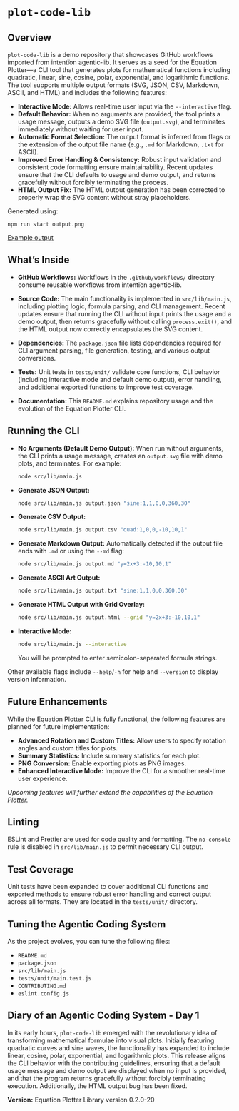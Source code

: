 # `plot-code-lib`

## Overview

`plot-code-lib` is a demo repository that showcases GitHub workflows imported from intentïon agentic‑lib. It serves as a seed for the Equation Plotter—a CLI tool that generates plots for mathematical functions including quadratic, linear, sine, cosine, polar, exponential, and logarithmic functions. The tool supports multiple output formats (SVG, JSON, CSV, Markdown, ASCII, and HTML) and includes the following features:

- **Interactive Mode:** Allows real-time user input via the `--interactive` flag.
- **Default Behavior:** When no arguments are provided, the tool prints a usage message, outputs a demo SVG file (`output.svg`), and terminates immediately without waiting for user input.
- **Automatic Format Selection:** The output format is inferred from flags or the extension of the output file name (e.g., `.md` for Markdown, `.txt` for ASCII).
- **Improved Error Handling & Consistency:** Robust input validation and consistent code formatting ensure maintainability. Recent updates ensure that the CLI defaults to usage and demo output, and returns gracefully without forcibly terminating the process.
- **HTML Output Fix:** The HTML output generation has been corrected to properly wrap the SVG content without stray placeholders.

Generated using:
```
npm run start output.png
```
[Example output](examples/output.png)

## What’s Inside

- **GitHub Workflows:**
  Workflows in the `.github/workflows/` directory consume reusable workflows from intentïon agentic‑lib.

- **Source Code:**
  The main functionality is implemented in `src/lib/main.js`, including plotting logic, formula parsing, and CLI management. Recent updates ensure that running the CLI without input prints the usage and a demo output, then returns gracefully without calling `process.exit()`, and the HTML output now correctly encapsulates the SVG content.

- **Dependencies:**
  The `package.json` file lists dependencies required for CLI argument parsing, file generation, testing, and various output conversions.

- **Tests:**
  Unit tests in `tests/unit/` validate core functions, CLI behavior (including interactive mode and default demo output), error handling, and additional exported functions to improve test coverage.

- **Documentation:**
  This `README.md` explains repository usage and the evolution of the Equation Plotter CLI.

## Running the CLI

- **No Arguments (Default Demo Output):**
  When run without arguments, the CLI prints a usage message, creates an `output.svg` file with demo plots, and terminates. For example:
  ```bash
  node src/lib/main.js
  ```

- **Generate JSON Output:**
  ```bash
  node src/lib/main.js output.json "sine:1,1,0,0,360,30"
  ```

- **Generate CSV Output:**
  ```bash
  node src/lib/main.js output.csv "quad:1,0,0,-10,10,1"
  ```

- **Generate Markdown Output:**
  Automatically detected if the output file ends with `.md` or using the `--md` flag:
  ```bash
  node src/lib/main.js output.md "y=2x+3:-10,10,1"
  ```

- **Generate ASCII Art Output:**
  ```bash
  node src/lib/main.js output.txt "sine:1,1,0,0,360,30"
  ```

- **Generate HTML Output with Grid Overlay:**
  ```bash
  node src/lib/main.js output.html --grid "y=2x+3:-10,10,1"
  ```

- **Interactive Mode:**
  ```bash
  node src/lib/main.js --interactive
  ```
  You will be prompted to enter semicolon-separated formula strings.

Other available flags include `--help`/`-h` for help and `--version` to display version information.

## Future Enhancements

While the Equation Plotter CLI is fully functional, the following features are planned for future implementation:

- **Advanced Rotation and Custom Titles:** Allow users to specify rotation angles and custom titles for plots.
- **Summary Statistics:** Include summary statistics for each plot.
- **PNG Conversion:** Enable exporting plots as PNG images.
- **Enhanced Interactive Mode:** Improve the CLI for a smoother real-time user experience.

_Upcoming features will further extend the capabilities of the Equation Plotter._

## Linting

ESLint and Prettier are used for code quality and formatting. The `no-console` rule is disabled in `src/lib/main.js` to permit necessary CLI output.

## Test Coverage

Unit tests have been expanded to cover additional CLI functions and exported methods to ensure robust error handling and correct output across all formats. They are located in the `tests/unit/` directory.

## Tuning the Agentic Coding System

As the project evolves, you can tune the following files:

- `README.md`
- `package.json`
- `src/lib/main.js`
- `tests/unit/main.test.js`
- `CONTRIBUTING.md`
- `eslint.config.js`

## Diary of an Agentic Coding System - Day 1

In its early hours, `plot-code-lib` emerged with the revolutionary idea of transforming mathematical formulae into visual plots. Initially featuring quadratic curves and sine waves, the functionality has expanded to include linear, cosine, polar, exponential, and logarithmic plots. This release aligns the CLI behavior with the contributing guidelines, ensuring that a default usage message and demo output are displayed when no input is provided, and that the program returns gracefully without forcibly terminating execution. Additionally, the HTML output bug has been fixed.

**Version:** Equation Plotter Library version 0.2.0-20

